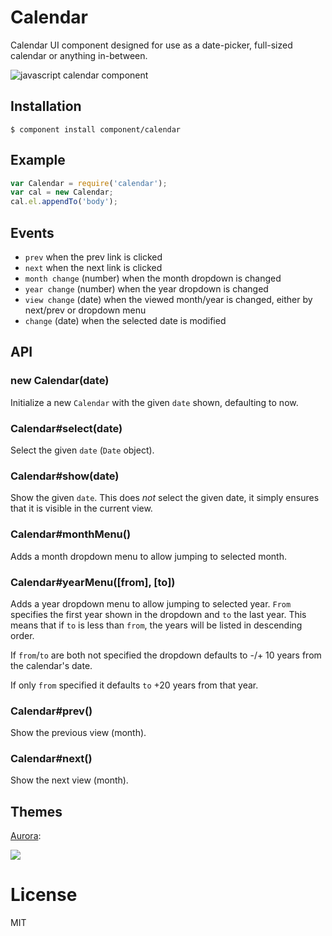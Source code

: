 
# Calendar

  Calendar UI component designed for use as a date-picker,
  full-sized calendar or anything in-between.

  ![javascript calendar component](http://f.cl.ly/items/2u3w1D421W0C370Z3G1U/Screen%20Shot%202012-10-11%20at%2014.32.41.png)

## Installation

    $ component install component/calendar

## Example

```js
var Calendar = require('calendar');
var cal = new Calendar;
cal.el.appendTo('body');
```

## Events

  - `prev` when the prev link is clicked
  - `next` when the next link is clicked
  - `month change` (number) when the month dropdown is changed
  - `year change` (number) when the year dropdown is changed
  - `view change` (date) when the viewed month/year is changed, either by next/prev or dropdown menu
  - `change` (date) when the selected date is modified

## API

### new Calendar(date)

  Initialize a new `Calendar` with the given `date` shown,
  defaulting to now.

### Calendar#select(date)

  Select the given `date` (`Date` object).

### Calendar#show(date)

  Show the given `date`. This does _not_ select the given date,
  it simply ensures that it is visible in the current view.

### Calendar#monthMenu()

  Adds a month dropdown menu to allow jumping to selected month.

### Calendar#yearMenu([from], [to])

  Adds a year dropdown menu to allow jumping to selected year. `From` specifies the first year shown in the dropdown and `to` the last year. This means that if `to` is less than `from`, the years will be listed in descending order.

  If `from`/`to` are both not specified the dropdown defaults to -/+ 10 years from the calendar's date.

  If only `from` specified it defaults `to` +20 years from that year.

### Calendar#prev()

  Show the previous view (month).

### Calendar#next()

  Show the next view (month).

## Themes

  [Aurora](https://github.com/component/aurora-calendar):

  ![](https://a248.e.akamai.net/camo.github.com/2ca4c0ffd16267155335b2d9285c1923fa90e6d3/687474703a2f2f662e636c2e6c792f6974656d732f3034334e31723065314c313330793136325232662f53637265656e25323053686f74253230323031322d30392d31372532306174253230392e31372e3332253230504d2e706e67)

# License

  MIT

